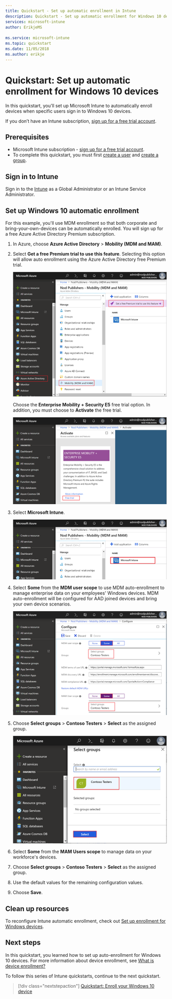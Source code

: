 ```yaml
---
title: Quickstart - Set up automatic enrollment in Intune
description: Quickstart - Set up automatic enrollment for Windows 10 devices in Intune.
services: microsoft-intune
author: ErikjeMS

ms.service: microsoft-intune
ms.topic: quickstart
ms.date: 11/05/2018
ms.author: erikje
---
```


# Quickstart: Set up automatic enrollment for Windows 10 devices

In this quickstart, you'll set up Microsoft Intune to automatically enroll devices when specific users sign in to Windows 10 devices.

If you don’t have an Intune subscription, [sign up for a free trial account](free-trial-sign-up.md).

## Prerequisites

- Microsoft Intune subscription - [sign up for a free trial account](free-trial-sign-up.md).
- To complete this quickstart, you must first [create a user](quickstart-create-user.md) and [create a group](quickstart-create-group.md).

## Sign in to Intune

Sign in to the [Intune](https://aka.ms/intuneportal) as a Global Administrator or an Intune Service Administrator.

## Set up Windows 10 automatic enrollment

For this example, you'll use MDM enrollment so that both corporate and bring-your-own-devices can be automatically enrolled. You will sign up for a free Azure Active Directory Premium subscription.

1. In Azure, choose **Azure Active Directory** > **Mobility (MDM and MAM)**.
2. Select **Get a free Premium trial to use this feature**. Selecting this option will allow auto enrollment using the Azure Active Directory free Premium trial. 

    ![Select the Azure Active Directory free Premium trial](media/quickstart-setup-auto-enrollment/quickstart-setup-auto-enrollment-01.png)

    Choose the **Enterprise Mobility + Security E5** free trial option. In addition, you must choose to **Activate** the free trial.

    ![Choose the Enterprise Mobility + Security E5 free trial](media/quickstart-setup-auto-enrollment/quickstart-setup-auto-enrollment-02.png)

3. Select **Microsoft Intune**. 

    ![Choose Microsoft Intune from the list](media/quickstart-setup-auto-enrollment/quickstart-setup-auto-enrollment-03.png)

4. Select **Some** from the **MDM user scope** to use MDM auto-enrollment to manage enterprise data on your employees' Windows devices. MDM auto-enrollment will be configured for AAD joined devices and bring your own device scenarios.

    ![Select 'Some' from the Configure list](media/quickstart-setup-auto-enrollment/quickstart-setup-auto-enrollment-04.png)

5. Choose **Select groups** > **Contoso Testers** > **Select** as the assigned group.

    ![Select the group to enroll](media/quickstart-setup-auto-enrollment/quickstart-setup-auto-enrollment-05.png)

6. Select **Some** from the **MAM Users scope** to manage data on your workforce's devices.
7. Choose **Select groups** > **Contoso Testers** > **Select** as the assigned group. 
8. Use the default values for the remaining configuration values.
9. Choose **Save**.

## Clean up resources

To reconfigure Intune automatic enrollment, check out [Set up enrollment for Windows devices](windows-enroll.md).

## Next steps

In this quickstart, you learned how to set up auto-enrollment for Windows 10 devices. For more information about device enrollment, see [What is device enrollment?](device-enrollment.md)

To follow this series of Intune quickstarts, continue to the next quickstart.

> [!div class="nextstepaction"]
> [Quickstart: Enroll your Windows 10 device](quickstart-enroll-windows-device.md)